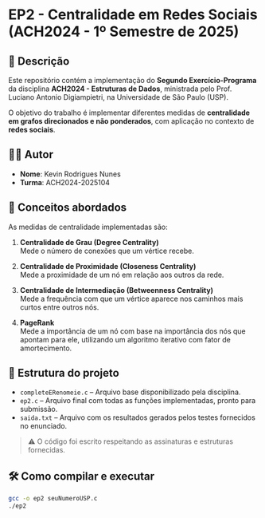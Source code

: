 # EP2 - Centralidade em Redes Sociais (ACH2024 - 1º Semestre de 2025)

## 📌 Descrição

Este repositório contém a implementação do **Segundo Exercício-Programa** da disciplina **ACH2024 - Estruturas de Dados**, ministrada pelo Prof. Luciano Antonio Digiampietri, na Universidade de São Paulo (USP).

O objetivo do trabalho é implementar diferentes medidas de **centralidade em grafos direcionados e não ponderados**, com aplicação no contexto de **redes sociais**.

## 👨‍💻 Autor

- **Nome**: Kevin Rodrigues Nunes   
- **Turma**: ACH2024-2025104

## 🧠 Conceitos abordados

As medidas de centralidade implementadas são:

1. **Centralidade de Grau (Degree Centrality)**  
   Mede o número de conexões que um vértice recebe.

2. **Centralidade de Proximidade (Closeness Centrality)**  
   Mede a proximidade de um nó em relação aos outros da rede.

3. **Centralidade de Intermediação (Betweenness Centrality)**  
   Mede a frequência com que um vértice aparece nos caminhos mais curtos entre outros nós.

4. **PageRank**  
   Mede a importância de um nó com base na importância dos nós que apontam para ele, utilizando um algoritmo iterativo com fator de amortecimento.

## 📂 Estrutura do projeto

- `completeERenomeie.c` – Arquivo base disponibilizado pela disciplina.
- `ep2.c` – Arquivo final com todas as funções implementadas, pronto para submissão.
- `saida.txt` – Arquivo com os resultados gerados pelos testes fornecidos no enunciado.

> ⚠️ O código foi escrito respeitando as assinaturas e estruturas fornecidas.

## 🛠️ Como compilar e executar

```bash
gcc -o ep2 seuNumeroUSP.c
./ep2
